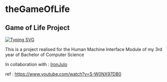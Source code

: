 # theGameOfLife
## Game of Life Project ##

[![Typing SVG](https://readme-typing-svg.herokuapp.com?duration=7000&width=500&lines=John+Conway's+game+of+life+but+in+java)](https://git.io/typing-svg)



This is a project realised for the Human Machine Interface Module of my 3rd year of Bachelor of Computer Science 

In collaboration with : [IronJulo](https://github.com/IronJulo)


ref : https://www.youtube.com/watch?v=S-W0NX97DB0
